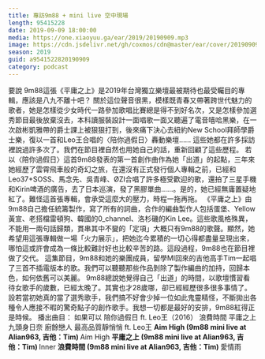 ```yaml
---
title: 專訪9m88 + mini live 空中現場
length: 95415228
date: 2019-09-09 18:00:00
media: https://one.xiaoyuu.ga/ear/2019/20190909.mp3
image: https://cdn.jsdelivr.net/gh/coxmos/cdn@master/ear/cover/20190909.jpeg
season: 2019
guid: a9541522820190909
category: podcast
---
```


要說 9m88這張《平庸之上》是2019年台灣獨立樂壇最被期待也最受矚目的專輯，應該是八九不離十吧？
關於這位聲音很黑，模樣既青春又帶著跨世代魅力的歌者，她是怎樣從少女時代一路參加歌唱比賽總是得不到好名次，又是怎樣參加選秀節目最後放棄沒去，本科讀服裝設計一面唱歌一面又聽遍了電音嘻哈黑樂，在一次啟彬凱雅帶的爵士課上被狠狠打到，後來痛下決心去紐約New School拜師學爵士樂，復以一首和Leo王合唱的〈陪你過假日〉轟動樂壇…… 這些她都在許多採訪裡說過許多次了。我們在節目裡自然也用她自己的話，重新回顧了這些歷程。
若以〈陪你過假日〉這首9m88發表的第一首創作曲作為她「出道」的起點，三年來她經歷了雲霄飛車般的奇幻之旅，在還沒有正式發行個人專輯之前，已經和Leo37+SOSS、馬念先、吳青峰、ØZI合唱了許多極受歡迎的歌，還拍了三星手機和Kirin啤酒的廣告，去了日本巡演，發了黑膠單曲……。是的，她已經無庸置疑地紅了。難怪這首張專輯，會承受這麼大的壓力，時程一拖再拖。
《平庸之上》由9m88自己擔任統籌製作，寫了所有的詞曲，合作的編曲製作人包括蛋堡、Yellow黃宣、老搭檔雷頓狗、韓國的0_channel、洛杉磯的Kin Lee。這些歌風格殊異，不能用一兩句話歸類，貫串其中不變的「定項」大概只有9m88的歌聲。顯然，她希望用這張專輯做一場「火力展示」，把她迄今累積的一切心得都盡量呈現出來，哪怕這或許會成為一條比較難討好也比較辛苦的路。這段過程，9m88也在節目裡做了交代。
這集節目，9m88和她的樂團成員，留學MI回來的吉他高手Tim一起唱了三首不插電版本的歌。我們可以聽聽那些作品剝除了製作編曲的加持，回歸本色，如何依舊可以美麗。
9m88總說她覺得自己「出道」的時間，以歌壇慣習看待女歌手的歲數，已經太晚了。其實也才28歲哪，卻已經經歷很多很多事情了。設若當初她真的當了選秀歌手，我們搞不好會少掉一位如此鬼靈精怪，不斷拋出各種令人應接不暇的驚奇點子的創作歌手。我想一切都是最好的安排，9m88紅得正是時候。
播出曲目：
如果可以
陪你過假日 ft. Leo王（2016）
浪費時間
平庸之上
九頭身日奈
廚餘戀人
最高品質靜悄悄 ft. Leo王
<strong>Aim High (9m88 mini live at Alian963, 吉他：Tim) </strong>
Aim High
<strong>平庸之上 (9m88 mini live at Alian963, 吉他：Tim)
</strong>Inner
<strong>浪費時間 (9m88 mini live at Alian963, 吉他：Tim)
</strong>愛情雨

